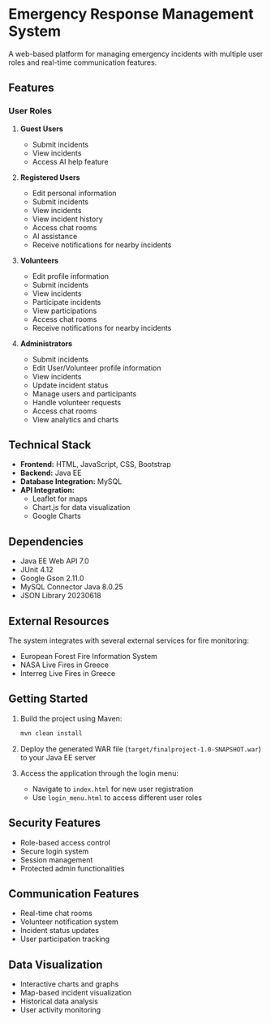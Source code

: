 # Emergency Response Management System

A web-based platform for managing emergency incidents with multiple user roles and real-time communication features.

## Features

### User Roles

1. **Guest Users**
   - Submit incidents
   - View incidents
   - Access AI help feature

2. **Registered Users**
   - Edit personal information
   - Submit incidents
   - View incidents
   - View incident history
   - Access chat rooms
   - AI assistance
   - Receive notifications for nearby incidents

3. **Volunteers**
   - Edit profile information
   - Submit incidents
   - View incidents
   - Participate incidents
   - View participations
   - Access chat rooms
   - Receive notifications for nearby incidents

4. **Administrators**
   - Submit incidents
   - Edit User/Volunteer profile information
   - View incidents
   - Update incident status
   - Manage users and participants
   - Handle volunteer requests
   - Access chat rooms
   - View analytics and charts

## Technical Stack

- **Frontend:** HTML, JavaScript, CSS, Bootstrap
- **Backend:** Java EE
- **Database Integration:** MySQL
- **API Integration:** 
  - Leaflet for maps
  - Chart.js for data visualization
  - Google Charts

## Dependencies

- Java EE Web API 7.0
- JUnit 4.12
- Google Gson 2.11.0
- MySQL Connector Java 8.0.25
- JSON Library 20230618

## External Resources

The system integrates with several external services for fire monitoring:

- European Forest Fire Information System
- NASA Live Fires in Greece
- Interreg Live Fires in Greece

## Getting Started

1. Build the project using Maven:
   ```bash
   mvn clean install
   ```

2. Deploy the generated WAR file (`target/finalproject-1.0-SNAPSHOT.war`) to your Java EE server

3. Access the application through the login menu:
   - Navigate to `index.html` for new user registration
   - Use `login_menu.html` to access different user roles

## Security Features

- Role-based access control
- Secure login system
- Session management
- Protected admin functionalities

## Communication Features

- Real-time chat rooms
- Volunteer notification system
- Incident status updates
- User participation tracking

## Data Visualization

- Interactive charts and graphs
- Map-based incident visualization
- Historical data analysis
- User activity monitoring
